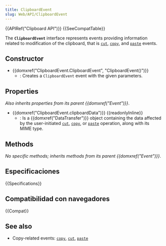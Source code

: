 ```yaml
---
title: ClipboardEvent
slug: Web/API/ClipboardEvent
---
```


{{APIRef("Clipboard API")}} {{SeeCompatTable}}

The **`ClipboardEvent`** interface represents events providing information related to modification of the clipboard, that is [`cut`](/es/docs/Web/Reference/Events/cut), [`copy`](/es/docs/Web/Reference/Events/copy), and [`paste`](/es/docs/Web/Reference/Events/paste) events.

## Constructor

- {{domxref("ClipboardEvent.ClipboardEvent", "ClipboardEvent()")}}
  - : Creates a `ClipboardEvent` event with the given parameters.

## Properties

_Also inherits properties from its parent {{domxref("Event")}}_.

- {{domxref("ClipboardEvent.clipboardData")}} {{readonlyInline}}
  - : Is a {{domxref("DataTransfer")}} object containing the data affected by the user-initiated [`cut`](/es/docs/Web/Reference/Events/cut), [`copy`](/es/docs/Web/Reference/Events/copy), or [`paste`](/es/docs/Web/Reference/Events/paste) operation, along with its MIME type.

## Methods

_No specific methods; inherits methods from its parent {{domxref("Event")}}_.

## Especificaciones

{{Specifications}}

## Compatibilidad con navegadores

{{Compat}}

## See also

- Copy-related events: [`copy`](/es/docs/Web/Reference/Events/copy), [`cut`](/es/docs/Web/Reference/Events/cut), [`paste`](/es/docs/Web/Reference/Events/paste)
